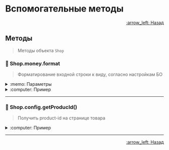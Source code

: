 # Вспомогательные методы

<p align="right">
 <a href="https://github.com/liquid-hub/insales-common-js-v2-api">
 :arrow_left: Назад</a>
</p>

## Методы

> Методы объекта `Shop`

### :hammer: Shop.money.format

> Форматирование входной строки к виду, согласно настройкам БО

<details>
<summary>:memo: Параметры</summary>

```js
/*
* @param {string|number} amount - строка или число, которое надо отформатировать в валюту
*
* @return {string} Строка, содержащая результат форматирования
*/

Shop.money.format(1234.00);
// 1234 руб.
```
</details>
<details>
<summary>:computer: Пример</summary>

```js
Shop.money.format(1234.00);
// 1234 руб.
```
</details>

---

### :hammer: Shop.config.getProducId()

> Получить product-id на странице товара

<details>
<summary>:computer: Пример</summary>

```js
Shop.config.getProducId();
// на странице товара вернет -> "70513124"
// на остальных страницах -> null
```
</details>

---


<p align="right">
 <a href="https://github.com/liquid-hub/insales-common-js-v2-api">
 :arrow_left: Назад</a>
</p>
